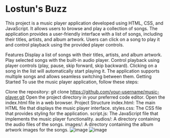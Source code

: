 # Lostun's Buzz

This project is a music player application developed using HTML, CSS, and JavaScript. It allows users to browse and play a collection of songs. The application provides a user-friendly interface with a list of songs, including their titles, artists, and album artwork. Users can click on a song to play it and control playback using the provided player controls.

Features
Display a list of songs with their titles, artists, and album artwork.
Play selected songs with the built-in audio player.
Control playback using player controls (play, pause, skip forward, skip backward).
Clicking on a song in the list will automatically start playing it.
The application supports multiple songs and allows seamless switching between them.
Getting Started
To use the music player application, follow these steps:

Clone the repository: git clone https://github.com/your-username/music-player.git
Open the project directory in your preferred code editor.
Open the index.html file in a web browser.
Project Structure
index.html: The main HTML file that displays the music player interface.
styles.css: The CSS file that provides styling for the application.
script.js: The JavaScript file that implements the music player functionality.
audios/: A directory containing the audio files of the songs.
images/: A directory containing the album artwork images for the songs.
![image](https://user-images.githubusercontent.com/96364929/186210530-550f3733-366c-42e3-9263-8a64b77f887d.png)
![image](https://user-images.githubusercontent.com/96364929/186210630-9569da01-3acf-4d35-b2a5-aea33ebc11f3.png)
